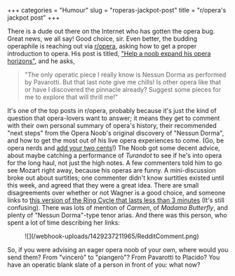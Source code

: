 +++
categories = "Humour"
slug = "roperas-jackpot-post"
title = "r/opera&#039;s jackpot post"
+++

There is a dude out there on the Internet who has gotten the opera bug. Great news, we all say! Good choice, sir. Even better, the budding operaphile is reaching out via [r/opera](http://www.reddit.com/r/opera/), asking how to get a proper introduction to opera. His post is titled, ["Help a noob expand his opera horizons"](http://np.reddit.com/r/opera/comments/2d917h/help_a_noob_expand_his_opera_horizons/), and he asks,

> "The only operatic piece I really know is Nessun Dorma as performed by Pavarotti. But that last note give me chills! Is other opera like that or have I discovered the pinnacle already? Suggest some pieces for me to explore that will thrill me!"

 It's one of the top posts in r/opera, probably because it's just the kind of question that opera-lovers want to answer; it means they get to comment with their own personal summary of opera's history, their recommended "next steps" from the Opera Noob's original discovery of "Nessun Dorma", and how to get the most out of his live opera experiences to come. (Go, be opera nerds and [add your two cents](http://np.reddit.com/r/opera/comments/2d917h/help_a_noob_expand_his_opera_horizons/)!) The Noob got some decent advice, about maybe catching a performance of _Turandot_ to see if he's into opera for the long haul, not just the high notes. A few commenters told him to go see Mozart right away, because his operas are funny. A mini-discussion broke out about surtitles; one commenter didn't know surtitles existed until this week, and agreed that they were a great idea. There are small disagreements over whether or not Wagner is a good choice, and someone links to [this version of the Ring Cycle that lasts less than 3 minutes](http://www.theguardian.com/culture/australia-culture-blog/video/2013/sep/18/wagners-ring-cycle-2-mins-video) (It's still confusing). There was lots of mention of _Carmen_, of _Madama Butterfly_, and plenty of "Nessun Dorma"-type tenor arias. And there was this person, who spent a lot of time describing her links:
 
<figure data-type="image">
![](/webhook-uploads/1429237211965/RedditComment.png)
</figure>

So, if you were advising an eager opera noob of your own, where would you send them? From "vincerò" to "piangerò"? From Pavarotti to Placido? You have an operatic blank slate of a person in front of you: what now?
